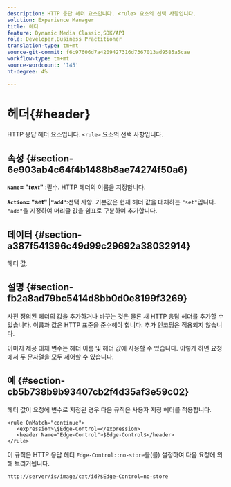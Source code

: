```yaml
---
description: HTTP 응답 헤더 요소입니다. <rule> 요소의 선택 사항입니다.
solution: Experience Manager
title: 헤더
feature: Dynamic Media Classic,SDK/API
role: Developer,Business Practitioner
translation-type: tm+mt
source-git-commit: f6c97606d7a4209427316d7367013ad9585a5cae
workflow-type: tm+mt
source-wordcount: '145'
ht-degree: 4%

---
```



# 헤더{#header}

HTTP 응답 헤더 요소입니다. `<rule>` 요소의 선택 사항입니다.

## 속성 {#section-6e903ab4c64f4b1488b8ae74274f50a6}

**`Name`= &quot;*text*&quot;** :필수. HTTP 헤더의 이름을 지정합니다.

**`Action`= &quot;set&quot; |`"add"`**:선택 사항. 기본값은 현재 헤더 값을 대체하는 `"set"`입니다. `"add"`을 지정하여 머리글 값을 쉼표로 구분하여 추가합니다.

## 데이터 {#section-a387f541396c49d99c29692a38032914}

헤더 값.

## 설명 {#section-fb2a8ad79bc5414d8bb0d0e8199f3269}

사전 정의된 헤더의 값을 추가하거나 바꾸는 것은 물론 새 HTTP 응답 헤더를 추가할 수 있습니다. 이름과 값은 HTTP 표준을 준수해야 합니다. 추가 인코딩은 적용되지 않습니다.

이미지 제공 대체 변수는 헤더 이름 및 헤더 값에 사용할 수 있습니다. 이렇게 하면 요청에서 두 문자열을 모두 제어할 수 있습니다.

## 예 {#section-cb5b738b9b93407cb2f4d35af3e59c02}

헤더 값이 요청에 변수로 지정된 경우 다음 규칙은 사용자 지정 헤더를 적용합니다.

```
<rule OnMatch="continue">
   <expression>\$Edge-Control=</expression>
   <header Name="Edge-Control">$Edge-Control$</header>
</rule>
```

이 규칙은 HTTP 응답 헤더 `Edge-Control::no-store`을(를) 설정하여 다음 요청에 의해 트리거됩니다.

`http://server/is/image/cat/id?$Edge-Control=no-store`

